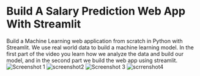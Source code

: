 # Build A Salary Prediction Web App With Streamlit

Build a Machine Learning web application from scratch in Python with Streamlit. We use real world data to build a machine learning model. In the first part of the video you learn how we analyze the data and build our model, and in the second part we build the web app using streamlit.
![Screenshot 1](https://github.com/manishmanimidipally/STACKOVERFLOW-SURVEY-REPORT-2020/assets/172557303/997df764-147c-47b9-a1de-5eb26033593a)
![screenshot2](https://github.com/manishmanimidipally/STACKOVERFLOW-SURVEY-REPORT-2020/assets/172557303/4e44056a-92f0-4241-a417-5d0524b60587)
![Screenshot 3](https://github.com/manishmanimidipally/STACKOVERFLOW-SURVEY-REPORT-2020/assets/172557303/10041e6b-e874-436c-a6c5-6f13f23604a7)
![scrrenshot4](https://github.com/manishmanimidipally/STACKOVERFLOW-SURVEY-REPORT-2020/assets/172557303/67f5c848-2bbb-46b9-bddd-8bf1b7cc7cfb)
